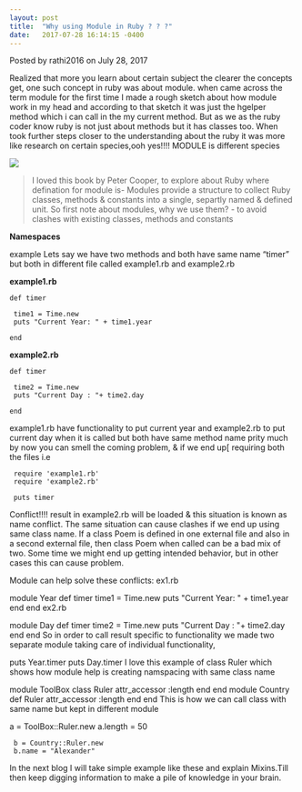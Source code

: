 ```yaml
---
layout: post
title:  "Why using Module in Ruby ? ? ?"
date:   2017-07-28 16:14:15 -0400
---
```


Posted by rathi2016 on July 28, 2017

Realized that more you learn about certain subject the clearer the concepts get, one such concept in ruby was about module. when came across the term module for the first time I made a rough sketch about how module work in my head and according to that sketch it was just the hgelper method which i can call in the my current method. But as we as the ruby coder know ruby is not just about methods but it has classes too. When took further steps closer to the understanding about the ruby it was more like research on certain species,ooh yes!!!! MODULE is different species

![](https://media.giphy.com/media/12M5oHBISJLdUA/giphy.gif)



> I loved this book by Peter Cooper, to explore about Ruby where defination for module is- Modules provide a structure to collect Ruby classes, methods & constants into a single, separtly named & defined unit.
> So first note about modules, why we use them? - to avoid clashes with existing classes, methods and constants

**Namespaces**

example Lets say we have two methods and both have same name “timer” but both in different file called example1.rb and example2.rb

**example1.rb**

```
def timer

 time1 = Time.new
 puts "Current Year: " + time1.year

end 
```

**example2.rb**

```
def timer

 time2 = Time.new
 puts "Current Day : "+ time2.day

end 
```
example1.rb have functionality to put current year and example2.rb to put current day when it is called but both have same method name prity much by now you can smell the coming problem, & if we end up[ requiring both the files i.e

```
 require 'example1.rb'
 require 'example2.rb'

 puts timer
```

Conflict!!!! result in example2.rb will be loaded & this situation is known as name conflict. The same situation can cause clashes if we end up using same class name. If a class Poem is defined in one external file and also in a second external file, then class Poem when called can be a bad mix of two. Some time we might end up getting intended behavior, but in other cases this can cause problem.

Module can help solve these conflicts: ex1.rb

module Year
  def timer
	  time1 = Time.new
    puts "Current Year: " + time1.year
	end 
end 
ex2.rb

module Day
 def timer
  time2 = Time.new
  puts "Current Day : "+ time2.day
 end 
end 
So in order to call result specific to functionality we made two separate module taking care of individual functionality,

puts Year.timer
puts Day.timer
I love this example of class Ruler which shows how module help is creating namspacing with same class name

module ToolBox
 class Ruler
  attr_accessor :length
 end
end
module Country 
 def Ruler
  attr_accessor :length
 end 
end 
This is how we can call class with same name but kept in different module

   a = ToolBox::Ruler.new
	 a.length = 50
	 
	 b = Country::Ruler.new
	 b.name = "Alexander"						
							
In the next blog I will take simple example like these and explain Mixins.Till then keep digging information to make a pile of knowledge in your brain.


